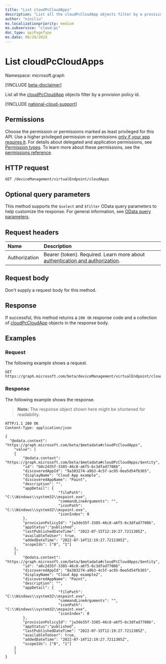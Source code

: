 ```yaml
---
title: "List cloudPcCloudApps"
description: "List all the cloudPcCloudApp objects filter by a provision policy id"
author: "niniliu"
ms.localizationpriority: medium
ms.subservice: "cloud-pc"
doc_type: apiPageType
ms.date: 08/29/2024
---
```


# List cloudPcCloudApps

Namespace: microsoft.graph

[!INCLUDE [beta-disclaimer](../../includes/beta-disclaimer.md)]

List all the [cloudPcCloudApp](../resources/cloudpccloudapp.md) objects filter by a provision policy id.

[!INCLUDE [national-cloud-support](../../includes/global-us.md)]

## Permissions

Choose the permission or permissions marked as least privileged for this API. Use a higher privileged permission or permissions [only if your app requires it](/graph/permissions-overview#best-practices-for-using-microsoft-graph-permissions). For details about delegated and application permissions, see [Permission types](/graph/permissions-overview#permission-types). To learn more about these permissions, see the [permissions reference](/graph/permissions-reference).

<!-- { "blockType": "permissions", "name": "virtualendpoint_list_cloudpccloudapp" } -->

## HTTP request

<!-- {
  "blockType": "ignored"
}
-->

``` http
GET /deviceManagement/virtualEndpoint/cloudApps
```

## Optional query parameters

This method supports the `$select` and `$filter` OData query parameters to help customize the response. For general information, see [OData query parameters](/graph/query-parameters).

## Request headers

| Name          | Description               |
| :------------ | :------------------------ |
|Authorization|Bearer {token}. Required. Learn more about [authentication and authorization](/graph/auth/auth-concepts).|

## Request body

Don't supply a request body for this method.

## Response

If successful, this method returns a `200 OK` response code and a collection of [cloudPcCloudApp](../resources/cloudpccloudapp.md) objects in the response body.

## Examples

### Request

The following example shows a request.

<!-- {
  "blockType": "request",
  "name": "list_cloudpccloudapps"
}
-->

``` http
GET https://graph.microsoft.com/beta/deviceManagement/virtualEndpoint/cloudApps
```

### Response

The following example shows the response.

>**Note:** The response object shown here might be shortened for readability.
<!-- {
  "blockType": "response",
  "truncated": true,
  "@odata.type": "Collection(microsoft.graph.cloudPcCloudApp)"
}
-->

``` http
HTTP/1.1 200 OK
Content-Type: application/json

{
  "@odata.context": "https://graph.microsoft.com/beta/$metadata#cloudPcCloudApps",
    "value": [
    {
        "@odata.context": "https://graph.microsoft.com/beta/$metadata#cloudPcCloudApps/$entity",
        "id": "b0c2d35f-3385-46c8-a6f5-6c3dfad7708b",
        "discoveredAppId": "9a383274-a9b3-4c5f-ac95-0ea5d54fb365",
        "displayName": "Cloud App example",
        "discoveredAppName": "Paint",
        "description": "",    
        "appDetail": {
                        "filePath": "C:\\Windows\\system32\\mspaint.exe",                      
                        "commandLineArguments": "",
                        "iconPath": "C:\\Windows\\system32\\mspaint.exe",
                        "iconIndex": 0
        },
        "provisionPolicyId": "jw3de35f-3385-46c8-a6f5-6c3dfad7708b",
        "appStatus":"published",
        "lastPublishedDateTime": "2022-07-15T12:19:27.7211305Z",
        "availableToUser": true,
        "addedDateTime": "2022-07-14T12:19:27.7211305Z",
        "scopeIds": ["0", "1"]
    },
    {
        "@odata.context": "https://graph.microsoft.com/beta/$metadata#cloudPcCloudApps/$entity",
        "id": "a0c2d35f-3385-46c8-a6f5-6c3dfad7708b",
        "discoveredAppId": "8a383274-a9b3-4c5f-ac95-0ea5d54fb365",
        "displayName": "Cloud App example2",
        "discoveredAppName": "Paint",
        "description": "",    
        "appDetail": {
                        "filePath": "C:\\Windows\\system32\\mspaint.exe",                    
                        "commandLineArguments": "",
                        "iconPath": "C:\\Windows\\system32\\mspaint.exe",
                        "iconIndex": 0
        },
        "provisionPolicyId": "jw3de35f-3385-46c8-a6f5-6c3dfad7708b",
        "appStatus":"published",
        "lastPublishedDateTime": "2022-07-15T12:19:27.7211305Z",
        "availableToUser": true,
        "addedDateTime": "2022-07-14T12:19:27.7211305Z",
        "scopeIds": ["0", "1"]
    }
    ]
}
```
